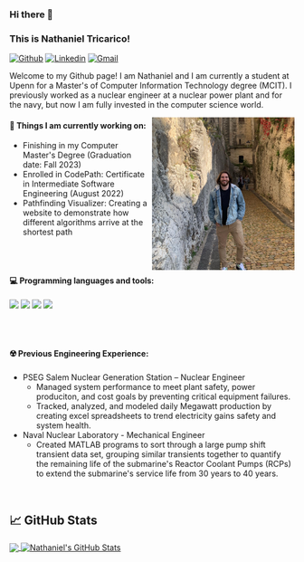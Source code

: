 ### Hi there 👋 
### This is Nathaniel Tricarico!

[![Github](https://img.shields.io/badge/-Github-000?style=flat&logo=Github&logoColor=white)](https://github.com/tricarico1)
[![Linkedin](https://img.shields.io/badge/-LinkedIn-blue?style=flat&logo=Linkedin&logoColor=white)](https://www.linkedin.com/in/nathaniel-tricarico/)
[![Gmail](https://img.shields.io/badge/-Gmail-c14438?style=flat&logo=Gmail&logoColor=white)](mailto:nathanieltricarico@gmail.com)

Welcome to my Github page! I am Nathaniel and I am currently a student at Upenn for a Master's of Computer Information Technology degree (MCIT).  I previously worked as a nuclear engineer at a nuclear power plant and for the navy, but now I am fully invested in the computer science world.

<img align="right" alt="img" src="https://github.com/Tricarico1/Tricarico1/blob/main/Nate.jpeg" width="50%" height="auto" />


#### 🌱 Things I am currently working on: 
- Finishing in my Computer Master's Degree (Graduation date: Fall 2023)  
- Enrolled in CodePath: Certificate in Intermediate Software Engineering (August 2022) 
- Pathfinding Visualizer: Creating a website to demonstrate how different algorithms arrive at the shortest path

<br />
<br />


#### :computer: Programming languages and tools: 
<p>

<code><img width="10%" src="https://www.vectorlogo.zone/logos/java/java-ar21.svg"></code>
<code><img width="10%" src="https://www.vectorlogo.zone/logos/python/python-ar21.svg"></code>
<code><img width="8%" src="https://www.vectorlogo.zone/logos/r-project/r-project-icon.svg"></code>
<code><img width="10%" src="https://www.vectorlogo.zone/logos/git-scm/git-scm-ar21.svg"></code>
</p>
	

<br />
<br />


#### ☢️ Previous Engineering Experience:
- PSEG Salem Nuclear Generation Station – Nuclear Engineer
	- Managed system performance to meet plant safety, power produciton, and cost goals by preventing critical equipment failures.
	- Tracked, analyzed, and modeled daily Megawatt production by creating excel spreadsheets to trend electricity gains safety and system health. 	
- Naval Nuclear Laboratory - Mechanical Engineer
	- Created MATLAB programs to sort through a large pump shift transient data set, grouping similar transients together to quantify the remaining life of the submarine's Reactor Coolant Pumps (RCPs) to extend the submarine's service life from 30 years to 40 years.




<br />



## &#x1f4c8; GitHub Stats

<a href="https://github.com/Tricarico1">
  <img align="center" src="https://github-readme-stats.vercel.app/api/top-langs/?username=Tricarico1&hide=java,html,tex&title_color=ffffff&text_color=c9cacc&icon_color=2bbc8a&bg_color=1d1f21&langs_count=3" />
  
  </a>
<a href="https://github.com/Tricarico1">
  <img align="center" src="https://github-readme-stats.vercel.app/api?username=Tricarico1&show_icons=true&line_height=27&count_private=true&title_color=ffffff&text_color=c9cacc&icon_color=2bbc8a&bg_color=1d1f21" alt="Nathaniel's GitHub Stats" />




 

<!---
Tricarico1/Tricarico1 is a ✨ special ✨ repository because its `README.md` (this file) appears on your GitHub profile.
You can click the Preview link to take a look at your changes.
--->
